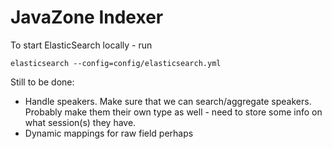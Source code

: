 # JavaZone Indexer

To start ElasticSearch locally - run

```
elasticsearch --config=config/elasticsearch.yml
```

Still to be done:

* Handle speakers. Make sure that we can search/aggregate speakers. Probably make them their own type as well - need to store some info on what session(s) they have.
* Dynamic mappings for raw field perhaps

